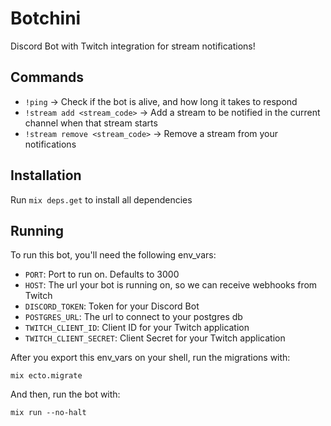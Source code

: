 # Botchini

Discord Bot with Twitch integration for stream notifications!

## Commands

 - `!ping` -> Check if the bot is alive, and how long it takes to respond
 - `!stream add <stream_code>` -> Add a stream to be notified in the current channel when that stream starts
 - `!stream remove <stream_code>` -> Remove a stream from your notifications

## Installation

Run `mix deps.get` to install all dependencies

## Running

To run this bot, you'll need the following env_vars:

 - `PORT`: Port to run on. Defaults to 3000
 - `HOST`: The url your bot is running on, so we can receive webhooks from Twitch
 - `DISCORD_TOKEN`: Token for your Discord Bot
 - `POSTGRES_URL`: The url to connect to your postgres db
 - `TWITCH_CLIENT_ID`: Client ID for your Twitch application
 - `TWITCH_CLIENT_SECRET`: Client Secret for your Twitch application

After you export this env_vars on your shell, run the migrations with:

`mix ecto.migrate`

And then, run the bot with:

`mix run --no-halt`

